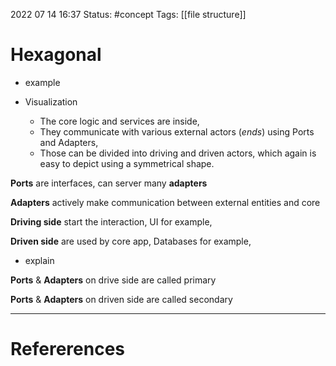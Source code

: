 2022 07 14 16:37
Status: #concept 
Tags: [[file structure]]
# Hexagonal

- example
    

- Visualization
    - The core logic and services are inside,
    - They communicate with various external actors (*ends*) using Ports and Adapters,
    - Those can be divided into driving and driven actors, which again is easy to depict using a symmetrical shape.

**Ports** are interfaces, can server many **adapters** 

**Adapters** actively make communication between external entities and core

**Driving side** start the interaction, UI for example, 

**Driven side** are used by core app, Databases for example,

- explain
    
**Ports**  & **Adapters** on drive side are called primary 

**Ports** & **Adapters** on driven side are called secondary









--- 
# Refererences 

